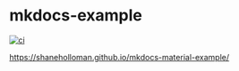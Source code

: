 # mkdocs-example

[![ci](https://github.com/shaneholloman/mkdocs-material-example/actions/workflows/ci.yml/badge.svg)](https://github.com/shaneholloman/mkdocs-material-example/actions/workflows/ci.yml)

<https://shaneholloman.github.io/mkdocs-material-example/>
